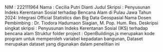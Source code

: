 NIM : 222111964
Nama : Cecilia Putri Dianti
Judul Skripsi : Penyusunan Indeks Kerentanan Sosial terhadap Bencana Alam di Pulau Jawa Tahun 2024: Integrasi Official Statistics dan Big Data Geospasial
Nama Dosen Pembimbing :  Dr. Tiodora Hadumaon Siagian, M. Pop. Hum. Res.
Deskripsi singkat skripsi : Penyusunan Indeks Kerentanan Sosial (IKS) terhadap bencana alam
Struktur folder project : 
OpenBuildings.js merupakan kode program untuk memperoleh variabel kepadatan bangunan,
Dataset merupakan dataset yang digunakan dalam penelitian ini
